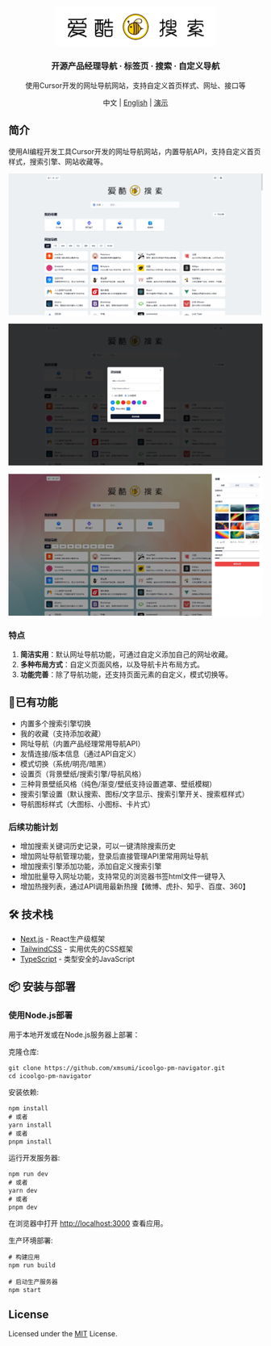 <p align="center">
  <a href="https://www.icoolgo.com" target="_blank">
    <img src="public/icon/logo.svg" width="318px" alt="爱酷搜索" />
  </a>
</p>


<h3 align="center">开源产品经理导航 · 标签页 · 搜索 · 自定义导航 </h3>
<p align="center">使用Cursor开发的网址导航网站，支持自定义首页样式、网址、接口等</p>

<p align="center"> 中文 |  <a href="README.md">English</a> | <a href="https://www.icoolgo.com/" target="_blank">演示</a></p>

## 简介

使用AI编程开发工具Cursor开发的网址导航网站，内置导航API，支持自定义首页样式，搜索引擎、网站收藏等。

<p align="center">
  <a href="" >
    <img src="public/screenshot_1.png" alt="演示" />
  </a>
</p>

<p align="center">
  <a href="" >
    <img src="public/screenshot_2.png" alt="演示" />
  </a>
</p>

<p align="center">
  <a href="" >
    <img src="public/screenshot_3.png" alt="演示" />
  </a>
</p>

### 特点

1. **简洁实用**：默认网址导航功能，可通过自定义添加自己的网址收藏。
2. **多种布局方式**：自定义页面风格，以及导航卡片布局方式。
3. **功能完善**：除了导航功能，还支持页面元素的自定义，模式切换等。

## 🚀已有功能

- 内置多个搜索引擎切换
- 我的收藏（支持添加收藏）
- 网址导航（内置产品经理常用导航API）
- 友情连接/版本信息（通过API自定义）
- 模式切换（系统/明亮/暗黑）
- 设置页（背景壁纸/搜索引擎/导航风格）
- 三种背景壁纸风格（纯色/渐变/壁纸支持设置遮罩、壁纸模糊）
- 搜索引擎设置（默认搜索、图标/文字显示、搜索引擎开关、搜索框样式）
- 导航图标样式（大图标、小图标、卡片式）

### 后续功能计划

- 增加搜索关键词历史记录，可以一键清除搜索历史
- 增加网址导航管理功能，登录后直接管理API里常用网址导航
- 增加搜索引擎添加功能，添加自定义搜索引擎
- 增加批量导入网址功能，支持常见的浏览器书签html文件一键导入
- 增加热搜列表，通过API调用最新热搜【微博、虎扑、知乎、百度、360】

## 🛠️ 技术栈

- [Next.js](https://nextjs.org/) - React生产级框架
- [TailwindCSS](https://tailwindcss.com/) - 实用优先的CSS框架
- [TypeScript](https://www.typescriptlang.org/) - 类型安全的JavaScript

## 📦 安装与部署

### 使用Node.js部署

用于本地开发或在Node.js服务器上部署：

克隆仓库:

```
git clone https://github.com/xmsumi/icoolgo-pm-navigator.git
cd icoolgo-pm-navigator
```

安装依赖:

```
npm install
# 或者
yarn install
# 或者
pnpm install
```

运行开发服务器:

```
npm run dev
# 或者
yarn dev
# 或者
pnpm dev
```

在浏览器中打开 [http://localhost:3000](http://localhost:3000/) 查看应用。

生产环境部署:

```
# 构建应用
npm run build

# 启动生产服务器
npm start
```

## License

Licensed under the [MIT](./LICENSE) License.